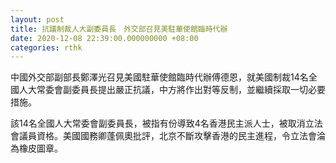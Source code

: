 ```yaml
---
layout: post
title: 抗議制裁人大副委員長　外交部召見美駐華使館臨時代辦
date: 2020-12-08 22:39:00.000000000 +08:00
categories: rthk
---
```


中國外交部副部長鄭澤光召見美國駐華使館臨時代辦傅德恩，就美國制裁14名全國人大常委會副委員長提出嚴正抗議，中方將作出對等反制，並繼續採取一切必要措施。

該14名全國人大常委會副委員長，被指有份導致4名香港民主派人士，被取消立法會議員資格。美國國務卿蓬佩奧批評，北京不斷攻擊香港的民主進程，令立法會淪為橡皮圖章。
